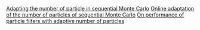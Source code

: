 [Adapting the number of particle in sequential Monte Carlo](https://arxiv.org/pdf/1509.04879.pdf)
[Online adaptation of the number of particles of sequential Monte Carlo](https://ieeexplore.ieee.org/document/7472504)
[On performance of particle filters with adaptive number of particles](https://link.springer.com/content/pdf/10.1007/s11222-021-10056-0.pdf)
